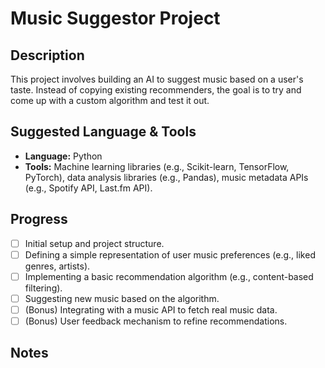 # Music Suggestor Project

## Description

This project involves building an AI to suggest music based on a user's taste. Instead of copying existing recommenders, the goal is to try and come up with a custom algorithm and test it out.

## Suggested Language & Tools

*   **Language:** Python
*   **Tools:** Machine learning libraries (e.g., Scikit-learn, TensorFlow, PyTorch), data analysis libraries (e.g., Pandas), music metadata APIs (e.g., Spotify API, Last.fm API).

## Progress

*   [ ] Initial setup and project structure.
*   [ ] Defining a simple representation of user music preferences (e.g., liked genres, artists).
*   [ ] Implementing a basic recommendation algorithm (e.g., content-based filtering).
*   [ ] Suggesting new music based on the algorithm.
*   [ ] (Bonus) Integrating with a music API to fetch real music data.
*   [ ] (Bonus) User feedback mechanism to refine recommendations.

## Notes

